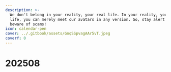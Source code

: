 ```yaml
---
description: >-
  We don't belong in your reality, your real life. In your reality, your real
  life, you can merely meet our avatars in any version. So, stay alert and
  beware of scams!
icon: calendar-pen
cover: ../.gitbook/assets/GnqSSpvagAAr5vT.jpeg
coverY: 0
---
```


# 202508

